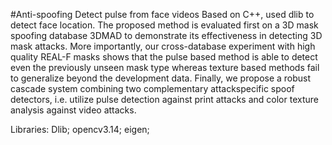 #Anti-spoofing
Detect pulse from face videos Based on C++, used dlib to detect face location. 
The proposed method is evaluated first on a 3D mask spoofing database 3DMAD to demonstrate its effectiveness in detecting 3D mask attacks.
More importantly, our cross-database experiment with high quality REAL-F masks shows that the pulse based method is able to detect even the
previously unseen mask type whereas texture based methods fail to generalize beyond the development data. Finally, we propose a robust 
cascade system combining two complementary attackspecific spoof detectors, i.e. utilize pulse detection against print attacks and color 
texture analysis against video attacks.

Libraries: Dlib; opencv3.14; eigen;

